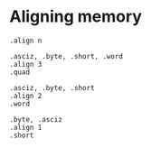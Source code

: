 # Aligning memory

`.align n`

```
.asciz, .byte, .short, .word
.align 3
.quad
```

```
.asciz, .byte, .short
.align 2
.word
```

```
.byte, .asciz
.align 1
.short
```